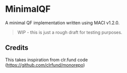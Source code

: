 # MinimalQF

A minimal QF implementation written using MACI v1.2.0.

> WIP - this is just a rough draft for testing purposes.

## Credits

This takes inspiration from clr.fund code (https://github.com/clrfund/monorepo)
